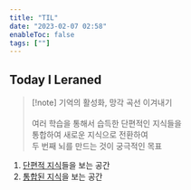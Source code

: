 ```yaml
---
title: "TIL"
date: "2023-02-07 02:58"
enableToc: false
tags: [""]
---
```


## Today I Leraned

> [!note] 기억의 활성화, 망각 곡선 이겨내기 <br>
> <br>
> 여러 학습을 통해서 습득한 단편적인 지식들을 <br>
> 통합하여 새로운 지식으로 전환하여 <br>
> 두 번째 뇌를 만드는 것이 궁극적인 목표

1. [단편적 지식](notes/TIL/fragment/fragment)들을 보는 공간
2. [통합된 지식](notes/TIL/integrated/integrated)을 보는 공간
